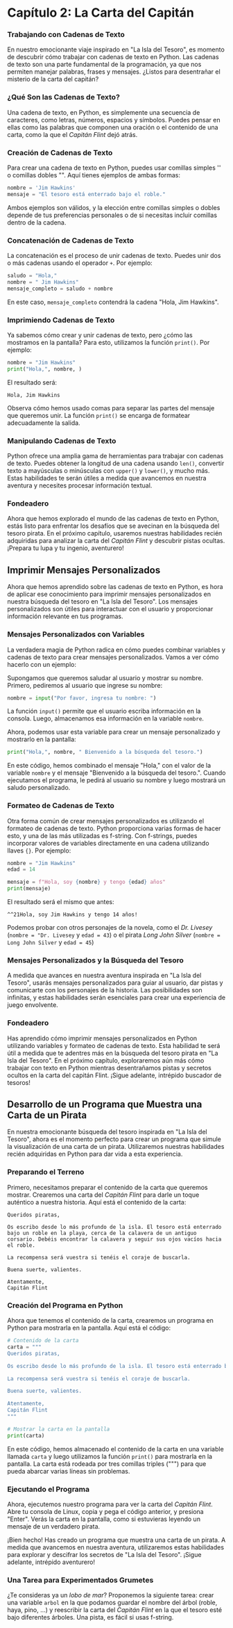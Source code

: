 
# Capítulo 2: La Carta del Capitán

### Trabajando con Cadenas de Texto

En nuestro emocionante viaje inspirado en "La Isla del Tesoro", es momento de descubrir cómo trabajar con cadenas de texto en Python. Las cadenas de texto son una parte fundamental de la programación, ya que nos permiten manejar palabras, frases y mensajes. ¿Listos para desentrañar el misterio de la carta del capitán?

### ¿Qué Son las Cadenas de Texto?

Una cadena de texto, en Python, es simplemente una secuencia de caracteres, como letras, números, espacios y símbolos. Puedes pensar en ellas como las palabras que componen una oración o el contenido de una carta, como la que el _Capitán Flint_ dejó atrás.

### Creación de Cadenas de Texto

Para crear una cadena de texto en Python, puedes usar comillas simples '' o comillas dobles "". Aquí tienes ejemplos de ambas formas:

```python
nombre = 'Jim Hawkins'
mensaje = "El tesoro está enterrado bajo el roble."
```

Ambos ejemplos son válidos, y la elección entre comillas simples o dobles depende de tus preferencias personales o de si necesitas incluir comillas dentro de la cadena.

### Concatenación de Cadenas de Texto

La concatenación es el proceso de unir cadenas de texto. Puedes unir dos o más cadenas usando el operador `+`. Por ejemplo:

```python
saludo = "Hola,"
nombre = " Jim Hawkins"
mensaje_completo = saludo + nombre
```

En este caso, `mensaje_completo` contendrá la cadena "Hola, Jim Hawkins".

### Imprimiendo Cadenas de Texto

Ya sabemos cómo crear y unir cadenas de texto, pero ¿cómo las mostramos en la pantalla? Para esto, utilizamos la función `print()`. Por ejemplo:

```python
nombre = "Jim Hawkins"
print("Hola,", nombre, )
```

El resultado será:

```
Hola, Jim Hawkins
```

Observa cómo hemos usado comas para separar las partes del mensaje que queremos unir. La función `print()` se encarga de formatear adecuadamente la salida.

### Manipulando Cadenas de Texto

Python ofrece una amplia gama de herramientas para trabajar con cadenas de texto. Puedes obtener la longitud de una cadena usando `len()`, convertir texto a mayúsculas o minúsculas con `upper()` y `lower()`, y mucho más. Estas habilidades te serán útiles a medida que avancemos en nuestra aventura y necesites procesar información textual.

### Fondeadero

Ahora que hemos explorado el mundo de las cadenas de texto en Python, estás listo para enfrentar los desafíos que se avecinan en la búsqueda del tesoro pirata. En el próximo capítulo, usaremos nuestras habilidades recién adquiridas para analizar la carta del _Capitán Flint_ y descubrir pistas ocultas. ¡Prepara tu lupa y tu ingenio, aventurero!



## Imprimir Mensajes Personalizados

Ahora que hemos aprendido sobre las cadenas de texto en Python, es hora de aplicar ese conocimiento para imprimir mensajes personalizados en nuestra búsqueda del tesoro en "La Isla del Tesoro". Los mensajes personalizados son útiles para interactuar con el usuario y proporcionar información relevante en tus programas.

### Mensajes Personalizados con Variables

La verdadera magia de Python radica en cómo puedes combinar variables y cadenas de texto para crear mensajes personalizados. Vamos a ver cómo hacerlo con un ejemplo:

Supongamos que queremos saludar al usuario y mostrar su nombre. Primero, pediremos al usuario que ingrese su nombre:

```python
nombre = input("Por favor, ingresa tu nombre: ")
```

La función `input()` permite que el usuario escriba información en la consola. Luego, almacenamos esa información en la variable `nombre`.

Ahora, podemos usar esta variable para crear un mensaje personalizado y mostrarlo en la pantalla:

```python
print("Hola,", nombre, " Bienvenido a la búsqueda del tesoro.")
```

En este código, hemos combinado el mensaje "Hola," con el valor de la variable `nombre` y el mensaje "Bienvenido a la búsqueda del tesoro.". Cuando ejecutamos el programa, le pedirá al usuario su nombre y luego mostrará un saludo personalizado.

### Formateo de Cadenas de Texto

Otra forma común de crear mensajes personalizados es utilizando el formateo de cadenas de texto. Python proporciona varias formas de hacer esto, y una de las más utilizadas es f-string. Con f-strings, puedes incorporar valores de variables directamente en una cadena utilizando llaves `{}`. Por ejemplo:

```python
nombre = "Jim Hawkins"
edad = 14

mensaje = f"Hola, soy {nombre} y tengo {edad} años"
print(mensaje)
```

El resultado será el mismo que antes:

```
^^21Hola, soy Jim Hawkins y tengo 14 años!
```

Podemos probar con otros personajes de la novela, como el _Dr. Livesey_ (`nombre = "Dr. Livesey` y `edad = 43`) o el pirata _Long John Silver_ (`nombre = Long John Silver` y `edad = 45`)

### Mensajes Personalizados y la Búsqueda del Tesoro

A medida que avances en nuestra aventura inspirada en "La Isla del Tesoro", usarás mensajes personalizados para guiar al usuario, dar pistas y comunicarte con los personajes de la historia. Las posibilidades son infinitas, y estas habilidades serán esenciales para crear una experiencia de juego envolvente.

### Fondeadero

Has aprendido cómo imprimir mensajes personalizados en Python utilizando variables y formateo de cadenas de texto. Esta habilidad te será útil a medida que te adentres más en la búsqueda del tesoro pirata en "La Isla del Tesoro". En el próximo capítulo, exploraremos aún más cómo trabajar con texto en Python mientras desentrañamos pistas y secretos ocultos en la carta del capitán Flint. ¡Sigue adelante, intrépido buscador de tesoros!


## Desarrollo de un Programa que Muestra una Carta de un Pirata

En nuestra emocionante búsqueda del tesoro inspirada en "La Isla del Tesoro", ahora es el momento perfecto para crear un programa que simule la visualización de una carta de un pirata. Utilizaremos nuestras habilidades recién adquiridas en Python para dar vida a esta experiencia.

### Preparando el Terreno

Primero, necesitamos preparar el contenido de la carta que queremos mostrar. Crearemos una carta del _Capitán Flint_ para darle un toque auténtico a nuestra historia. Aquí está el contenido de la carta:

```
Queridos piratas,

Os escribo desde lo más profundo de la isla. El tesoro está enterrado bajo un roble en la playa, cerca de la calavera de un antiguo corsario. Debéis encontrar la calavera y seguir sus ojos vacíos hacia el roble.

La recompensa será vuestra si tenéis el coraje de buscarla.

Buena suerte, valientes.

Atentamente,
Capitán Flint
```

### Creación del Programa en Python

Ahora que tenemos el contenido de la carta, crearemos un programa en Python para mostrarla en la pantalla. Aquí está el código:

```python
# Contenido de la carta
carta = """
Queridos piratas,

Os escribo desde lo más profundo de la isla. El tesoro está enterrado bajo un roble en la playa, cerca de la calavera de un antiguo corsario. Debéis encontrar la calavera y seguir sus ojos vacíos hacia el roble.

La recompensa será vuestra si tenéis el coraje de buscarla.

Buena suerte, valientes.

Atentamente,
Capitán Flint
"""

# Mostrar la carta en la pantalla
print(carta)
```

En este código, hemos almacenado el contenido de la carta en una variable llamada `carta` y luego utilizamos la función `print()` para mostrarla en la pantalla. La carta está rodeada por tres comillas triples (""") para que pueda abarcar varias líneas sin problemas.

### Ejecutando el Programa

Ahora, ejecutemos nuestro programa para ver la carta del _Capitán Flint_. Abre tu consola de Linux, copia y pega el código anterior, y presiona "Enter". Verás la carta en la pantalla, como si estuvieras leyendo un mensaje de un verdadero pirata.

¡Bien hecho! Has creado un programa que muestra una carta de un pirata. A medida que avancemos en nuestra aventura, utilizaremos estas habilidades para explorar y descifrar los secretos de "La Isla del Tesoro". ¡Sigue adelante, intrépido aventurero!

### Una Tarea para Experimentados Grumetes

¿Te consideras ya un _lobo de mar_? Proponemos la siguiente tarea: crear una variable `arbol` en la que podamos guardar el nombre del árbol (roble, haya, pino, ...) y reescribir la carta del _Capitán Flint_ en la que el tesoro esté bajo diferentes árboles. Una pista, es fácil si usas f-string.
